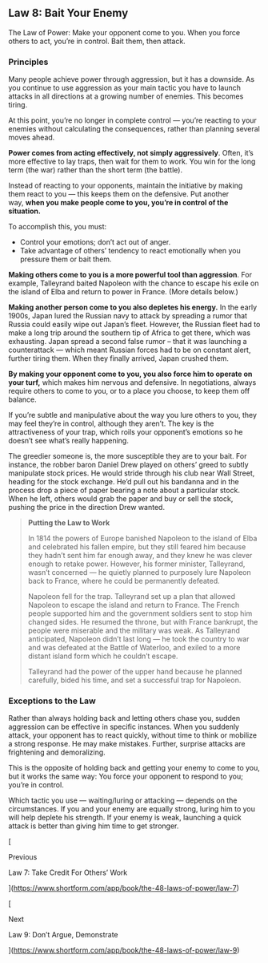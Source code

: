 ## Law 8: Bait Your Enemy

The Law of Power: Make your opponent come to you. When you force others to act, you’re in control. Bait them, then attack.

### Principles

Many people achieve power through aggression, but it has a downside. As you continue to use aggression as your main tactic you have to launch attacks in all directions at a growing number of enemies. This becomes tiring.

At this point, you’re no longer in complete control — you’re reacting to your enemies without calculating the consequences, rather than planning several moves ahead.

**Power comes from acting effectively, not simply aggressively**. Often, it’s more effective to lay traps, then wait for them to work. You win for the long term (the war) rather than the short term (the battle).

Instead of reacting to your opponents, maintain the initiative by making them react to you — this keeps them on the defensive. Put another way, **when you make people come to you, you’re in control of the situation.**

To accomplish this, you must:

- Control your emotions; don’t act out of anger.
- Take advantage of others’ tendency to react emotionally when you pressure them or bait them.

**Making others come to you is a more powerful tool than aggression**. For example, Talleyrand baited Napoleon with the chance to escape his exile on the island of Elba and return to power in France. (More details below.)

**Making another person come to you also depletes his energy.** In the early 1900s, Japan lured the Russian navy to attack by spreading a rumor that Russia could easily wipe out Japan’s fleet. However, the Russian fleet had to make a long trip around the southern tip of Africa to get there, which was exhausting. Japan spread a second false rumor – that it was launching a counterattack — which meant Russian forces had to be on constant alert, further tiring them. When they finally arrived, Japan crushed them.

**By making your opponent come to you, you also force him to operate on your turf,** which makes him nervous and defensive. In negotiations, always require others to come to you, or to a place you choose, to keep them off balance.

If you’re subtle and manipulative about the way you lure others to you, they may feel they’re in control, although they aren’t. The key is the attractiveness of your trap, which roils your opponent’s emotions so he doesn’t see what’s really happening.

The greedier someone is, the more susceptible they are to your bait. For instance, the robber baron Daniel Drew played on others’ greed to subtly manipulate stock prices. He would stride through his club near Wall Street, heading for the stock exchange. He’d pull out his bandanna and in the process drop a piece of paper bearing a note about a particular stock. When he left, others would grab the paper and buy or sell the stock, pushing the price in the direction Drew wanted.

> **Putting the Law to Work**
> 
> In 1814 the powers of Europe banished Napoleon to the island of Elba and celebrated his fallen empire, but they still feared him because they hadn’t sent him far enough away, and they knew he was clever enough to retake power. However, his former minister, Talleyrand, wasn’t concerned — he quietly planned to purposely lure Napoleon back to France, where he could be permanently defeated.
> 
> Napoleon fell for the trap. Talleyrand set up a plan that allowed Napoleon to escape the island and return to France. The French people supported him and the government soldiers sent to stop him changed sides. He resumed the throne, but with France bankrupt, the people were miserable and the military was weak. As Talleyrand anticipated, Napoleon didn’t last long — he took the country to war and was defeated at the Battle of Waterloo, and exiled to a more distant island form which he couldn’t escape.
> 
> Talleyrand had the power of the upper hand because he planned carefully, bided his time, and set a successful trap for Napoleon.

### Exceptions to the Law

Rather than always holding back and letting others chase you, sudden aggression can be effective in specific instances. When you suddenly attack, your opponent has to react quickly, without time to think or mobilize a strong response. He may make mistakes. Further, surprise attacks are frightening and demoralizing.

This is the opposite of holding back and getting your enemy to come to you, but it works the same way: You force your opponent to respond to you; you’re in control.

Which tactic you use — waiting/luring or attacking — depends on the circumstances. If you and your enemy are equally strong, luring him to you will help deplete his strength. If your enemy is weak, launching a quick attack is better than giving him time to get stronger.

[

Previous

Law 7: Take Credit For Others’ Work

](https://www.shortform.com/app/book/the-48-laws-of-power/law-7)

[

Next

Law 9: Don’t Argue, Demonstrate

](https://www.shortform.com/app/book/the-48-laws-of-power/law-9)